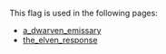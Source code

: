 This flag is used in the following pages:
 - [a_dwarven_emissary](../events/a_dwarven_emissary.md)
 - [the_elven_response](../events/the_elven_response.md)
